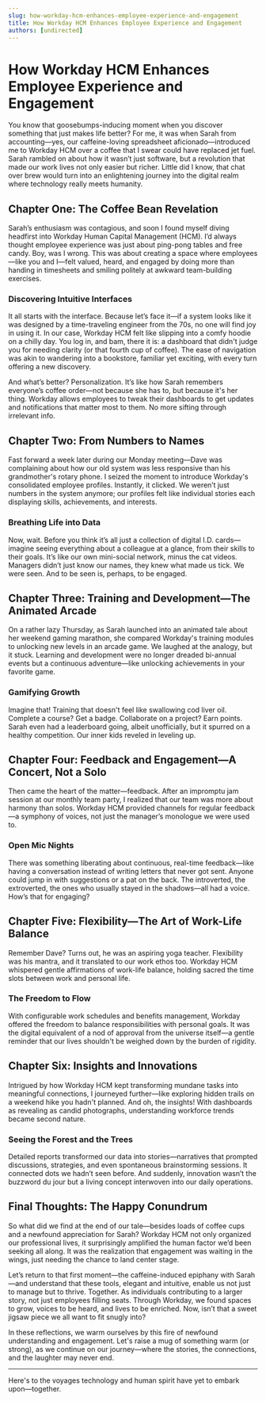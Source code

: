 ```yaml
---
slug: how-workday-hcm-enhances-employee-experience-and-engagement
title: How Workday HCM Enhances Employee Experience and Engagement
authors: [undirected]
---
```



# How Workday HCM Enhances Employee Experience and Engagement

You know that goosebumps-inducing moment when you discover something that just makes life better? For me, it was when Sarah from accounting—yes, our caffeine-loving spreadsheet aficionado—introduced me to Workday HCM over a coffee that I swear could have replaced jet fuel. Sarah rambled on about how it wasn’t just software, but a revolution that made our work lives not only easier but richer. Little did I know, that chat over brew would turn into an enlightening journey into the digital realm where technology really meets humanity.

## Chapter One: The Coffee Bean Revelation

Sarah’s enthusiasm was contagious, and soon I found myself diving headfirst into Workday Human Capital Management (HCM). I’d always thought employee experience was just about ping-pong tables and free candy. Boy, was I wrong. This was about creating a space where employees—like you and I—felt valued, heard, and engaged by doing more than handing in timesheets and smiling politely at awkward team-building exercises.

### Discovering Intuitive Interfaces

It all starts with the interface. Because let’s face it—if a system looks like it was designed by a time-traveling engineer from the 70s, no one will find joy in using it. In our case, Workday HCM felt like slipping into a comfy hoodie on a chilly day. You log in, and bam, there it is: a dashboard that didn't judge you for needing clarity (or that fourth cup of coffee). The ease of navigation was akin to wandering into a bookstore, familiar yet exciting, with every turn offering a new discovery.

And what’s better? Personalization. It’s like how Sarah remembers everyone’s coffee order—not because she has to, but because it's her thing. Workday allows employees to tweak their dashboards to get updates and notifications that matter most to them. No more sifting through irrelevant info.

## Chapter Two: From Numbers to Names

Fast forward a week later during our Monday meeting—Dave was complaining about how our old system was less responsive than his grandmother's rotary phone. I seized the moment to introduce Workday's consolidated employee profiles. Instantly, it clicked. We weren’t just numbers in the system anymore; our profiles felt like individual stories each displaying skills, achievements, and interests.

### Breathing Life into Data

Now, wait. Before you think it’s all just a collection of digital I.D. cards—imagine seeing everything about a colleague at a glance, from their skills to their goals. It’s like our own mini-social network, minus the cat videos. Managers didn’t just know our names, they knew what made us tick. We were seen. And to be seen is, perhaps, to be engaged.

## Chapter Three: Training and Development—The Animated Arcade

On a rather lazy Thursday, as Sarah launched into an animated tale about her weekend gaming marathon, she compared Workday's training modules to unlocking new levels in an arcade game. We laughed at the analogy, but it stuck. Learning and development were no longer dreaded bi-annual events but a continuous adventure—like unlocking achievements in your favorite game.

### Gamifying Growth

Imagine that! Training that doesn't feel like swallowing cod liver oil. Complete a course? Get a badge. Collaborate on a project? Earn points. Sarah even had a leaderboard going, albeit unofficially, but it spurred on a healthy competition. Our inner kids reveled in leveling up.

## Chapter Four: Feedback and Engagement—A Concert, Not a Solo

Then came the heart of the matter—feedback. After an impromptu jam session at our monthly team party, I realized that our team was more about harmony than solos. Workday HCM provided channels for regular feedback—a symphony of voices, not just the manager’s monologue we were used to.

### Open Mic Nights

There was something liberating about continuous, real-time feedback—like having a conversation instead of writing letters that never got sent. Anyone could jump in with suggestions or a pat on the back. The introverted, the extroverted, the ones who usually stayed in the shadows—all had a voice. How’s that for engaging?

## Chapter Five: Flexibility—The Art of Work-Life Balance

Remember Dave? Turns out, he was an aspiring yoga teacher. Flexibility was his mantra, and it translated to our work ethos too. Workday HCM whispered gentle affirmations of work-life balance, holding sacred the time slots between work and personal life.

### The Freedom to Flow

With configurable work schedules and benefits management, Workday offered the freedom to balance responsibilities with personal goals. It was the digital equivalent of a nod of approval from the universe itself—a gentle reminder that our lives shouldn't be weighed down by the burden of rigidity.

## Chapter Six: Insights and Innovations

Intrigued by how Workday HCM kept transforming mundane tasks into meaningful connections, I journeyed further—like exploring hidden trails on a weekend hike you hadn't planned. And oh, the insights! With dashboards as revealing as candid photographs, understanding workforce trends became second nature.

### Seeing the Forest and the Trees

Detailed reports transformed our data into stories—narratives that prompted discussions, strategies, and even spontaneous brainstorming sessions. It connected dots we hadn’t seen before. And suddenly, innovation wasn’t the buzzword du jour but a living concept interwoven into our daily operations.

## Final Thoughts: The Happy Conundrum

So what did we find at the end of our tale—besides loads of coffee cups and a newfound appreciation for Sarah? Workday HCM not only organized our professional lives, it surprisingly amplified the human factor we’d been seeking all along. It was the realization that engagement was waiting in the wings, just needing the chance to land center stage.

Let’s return to that first moment—the caffeine-induced epiphany with Sarah—and understand that these tools, elegant and intuitive, enable us not just to manage but to thrive. Together. As individuals contributing to a larger story, not just employees filling seats. Through Workday, we found spaces to grow, voices to be heard, and lives to be enriched. Now, isn’t that a sweet jigsaw piece we all want to fit snugly into?

In these reflections, we warm ourselves by this fire of newfound understanding and engagement. Let's raise a mug of something warm (or strong), as we continue on our journey—where the stories, the connections, and the laughter may never end.

--- 

Here's to the voyages technology and human spirit have yet to embark upon—together.